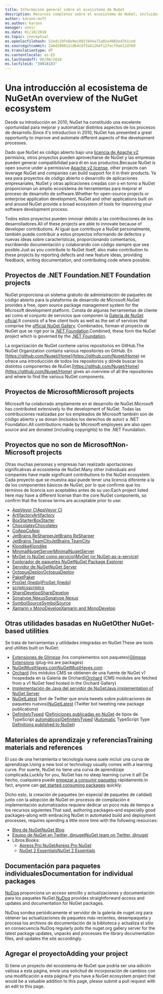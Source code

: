 ```yaml
---
title: Información general sobre el ecosistema de NuGet
description: Recursos completos sobre el ecosistema de NuGet, incluidos los orígenes de NuGet, proyectos de NuGet que no son de Microsoft, utilidades y materiales de aprendizaje.
author: karann-msft
ms.author: karann
manager: unnir
ms.date: 01/18/2018
ms.topic: conceptual
ms.openlocfilehash: 52edc29fe8e9ec8927844a71a01e4983e47b1ce0
ms.sourcegitcommit: 2a6d200012cdb4cbf5ab1264f12fecf9ae12d769
ms.translationtype: HT
ms.contentlocale: es-ES
ms.lasthandoff: 06/06/2018
ms.locfileid: "34818183"
---
```

# <a name="an-overview-of-the-nuget-ecosystem"></a><span data-ttu-id="f127a-103">Una introducción al ecosistema de NuGet</span><span class="sxs-lookup"><span data-stu-id="f127a-103">An overview of the NuGet ecosystem</span></span>

<span data-ttu-id="f127a-104">Desde su introducción en 2010, NuGet ha constituido una excelente oportunidad para mejorar y automatizar distintos aspectos de los procesos de desarrollo.</span><span class="sxs-lookup"><span data-stu-id="f127a-104">Since it's introduction in 2010, NuGet has presented a great opportunity to improve and automate different aspects of the development processes.</span></span>

<span data-ttu-id="f127a-105">Dado que NuGet es código abierto bajo una [licencia de Apache v2](http://choosealicense.com/licenses/apache/) permisiva, otros proyectos pueden aprovecharse de NuGet y las empresas pueden generar compatibilidad para él en sus productos.</span><span class="sxs-lookup"><span data-stu-id="f127a-105">Because NuGet is open source under a permissive [Apache v2 license](http://choosealicense.com/licenses/apache/), other projects can leverage NuGet and companies can build support for it in their products.</span></span> <span data-ttu-id="f127a-106">Ya sea para proyectos de código abierto o desarrollo de aplicaciones empresariales, NuGet y otras aplicaciones creadas con o en torno a NuGet proporcionan un amplio ecosistema de herramientas para mejorar el proceso de desarrollo de software.</span><span class="sxs-lookup"><span data-stu-id="f127a-106">Whether for open-source projects or enterprise application development, NuGet and other applications built on and around NuGet provide a broad ecosystem of tools for improving your software development process.</span></span>

<span data-ttu-id="f127a-107">Todos estos proyectos pueden innovar debido a las contribuciones de los desarrolladores.</span><span class="sxs-lookup"><span data-stu-id="f127a-107">All of these projects are able to innovate because of developer contributions.</span></span> <span data-ttu-id="f127a-108">Al igual que contribuye a NuGet personalmente, también puede contribuir a estos proyectos informando de defectos y nuevas ideas sobre características, proporcionando comentarios, escribiendo documentación y colaborando con código siempre que sea posible.</span><span class="sxs-lookup"><span data-stu-id="f127a-108">Just as you contribute to NuGet itself, also make contribution to these projects by reporting defects and new feature ideas, providing feedback, writing documentation, and contributing code where possible.</span></span>

## <a name="net-foundation-projects"></a><span data-ttu-id="f127a-109">Proyectos de .NET Foundation</span><span class="sxs-lookup"><span data-stu-id="f127a-109">.NET Foundation projects</span></span>

<span data-ttu-id="f127a-110">NuGet proporciona un sistema gratuito de administración de paquetes de código abierto para la plataforma de desarrollo de Microsoft.</span><span class="sxs-lookup"><span data-stu-id="f127a-110">NuGet provides a free, open source package management system for the Microsoft development platform.</span></span> <span data-ttu-id="f127a-111">Consta de algunas herramientas de cliente así como el conjunto de servicios que componen la [Galería de NuGet oficial](http://www.nuget.org).</span><span class="sxs-lookup"><span data-stu-id="f127a-111">It consists of a few client tools as well as the set of services that comprise the [official NuGet Gallery](http://www.nuget.org).</span></span> <span data-ttu-id="f127a-112">Combinados, forman el proyecto de NuGet que se rige por la [.NET Foundation](http://www.dotnetfoundation.org/).</span><span class="sxs-lookup"><span data-stu-id="f127a-112">Combined, these form the NuGet project which is governed by the [.NET Foundation](http://www.dotnetfoundation.org/).</span></span>

<span data-ttu-id="f127a-113">La organización de NuGet contiene varios repositorios en GitHub.</span><span class="sxs-lookup"><span data-stu-id="f127a-113">The NuGet Organization contains various repositories on GitHub.</span></span> <span data-ttu-id="f127a-114">En [https://github.com/Nuget/Home](https://github.com/Nuget/Home) se ofrece una introducción de todos los repositorios y dónde buscar los distintos componentes de NuGet.</span><span class="sxs-lookup"><span data-stu-id="f127a-114">[https://github.com/Nuget/Home](https://github.com/Nuget/Home) gives an overview of all the repositories and where to find the various NuGet components.</span></span>

## <a name="microsoft-projects"></a><span data-ttu-id="f127a-115">Proyectos de Microsoft</span><span class="sxs-lookup"><span data-stu-id="f127a-115">Microsoft projects</span></span>

<span data-ttu-id="f127a-116">Microsoft ha colaborado ampliamente en el desarrollo de NuGet.</span><span class="sxs-lookup"><span data-stu-id="f127a-116">Microsoft has contributed extensively to the development of NuGet.</span></span> <span data-ttu-id="f127a-117">Todas las contribuciones realizadas por los empleados de Microsoft también son de código abierto y se donan (incluidos los derechos de autor) a .NET Foundation.</span><span class="sxs-lookup"><span data-stu-id="f127a-117">All contributions made by Microsoft employees are also open source and are donated (including copyrights) to the .NET Foundation.</span></span>

## <a name="non-microsoft-projects"></a><span data-ttu-id="f127a-118">Proyectos que no son de Microsoft</span><span class="sxs-lookup"><span data-stu-id="f127a-118">Non-Microsoft projects</span></span>

<span data-ttu-id="f127a-119">Otras muchas personas y empresas han realizado aportaciones significativas al ecosistema de NuGet.</span><span class="sxs-lookup"><span data-stu-id="f127a-119">Many other individuals and companies have made significant contributions to the NuGet ecosystem.</span></span> <span data-ttu-id="f127a-120">Cada proyecto que se muestra aquí puede tener una licencia diferente a la de los componentes básicos de NuGet, por lo que confirme que los términos de licencia son aceptables antes de su uso:</span><span class="sxs-lookup"><span data-stu-id="f127a-120">Each project listed here may have a different license than the core NuGet components, so confirm that the license terms are acceptable prior to use:</span></span>

- [<span data-ttu-id="f127a-121">AppVeyor CI</span><span class="sxs-lookup"><span data-stu-id="f127a-121">AppVeyor CI</span></span>](https://www.appveyor.com/)
- [<span data-ttu-id="f127a-122">Artifactory</span><span class="sxs-lookup"><span data-stu-id="f127a-122">Artifactory</span></span>](https://www.jfrog.com/artifactory/)
- [<span data-ttu-id="f127a-123">BoxStarter</span><span class="sxs-lookup"><span data-stu-id="f127a-123">BoxStarter</span></span>](http://boxstarter.org/)
- [<span data-ttu-id="f127a-124">Chocolatey</span><span class="sxs-lookup"><span data-stu-id="f127a-124">Chocolatey</span></span>](https://chocolatey.org/)
- [<span data-ttu-id="f127a-125">CoApp</span><span class="sxs-lookup"><span data-stu-id="f127a-125">CoApp</span></span>](http://coapp.org/)
- [<span data-ttu-id="f127a-126">JetBrains ReSharper</span><span class="sxs-lookup"><span data-stu-id="f127a-126">JetBrains ReSharper</span></span>](https://resharper-plugins.jetbrains.com/)
- [<span data-ttu-id="f127a-127">JetBrains TeamCity</span><span class="sxs-lookup"><span data-stu-id="f127a-127">JetBrains TeamCity</span></span>](https://www.jetbrains.com/teamcity/)
- [<span data-ttu-id="f127a-128">Klondike</span><span class="sxs-lookup"><span data-stu-id="f127a-128">Klondike</span></span>](https://github.com/themotleyfool/Klondike)
- [<span data-ttu-id="f127a-129">MinimalNugetServer</span><span class="sxs-lookup"><span data-stu-id="f127a-129">MinimalNugetServer</span></span>](https://github.com/TanukiSharp/MinimalNugetServer)
- [<span data-ttu-id="f127a-130">MyGet (o NuGet como servicio)</span><span class="sxs-lookup"><span data-stu-id="f127a-130">MyGet (or NuGet-as-a-service)</span></span>](http://www.myget.org/)
- [<span data-ttu-id="f127a-131">Explorador de paquetes NuGet</span><span class="sxs-lookup"><span data-stu-id="f127a-131">NuGet Package Explorer</span></span>](https://github.com/NuGetPackageExplorer/NuGetPackageExplorer)
- [<span data-ttu-id="f127a-132">Servidor de NuGet</span><span class="sxs-lookup"><span data-stu-id="f127a-132">NuGet Server</span></span>](http://nugetserver.net/)
- [<span data-ttu-id="f127a-133">OctopusDeploy</span><span class="sxs-lookup"><span data-stu-id="f127a-133">OctopusDeploy</span></span>](https://octopus.com/)
- [<span data-ttu-id="f127a-134">Paket</span><span class="sxs-lookup"><span data-stu-id="f127a-134">Paket</span></span>](https://fsprojects.github.io/Paket/)
- [<span data-ttu-id="f127a-135">ProGet (Inedo)</span><span class="sxs-lookup"><span data-stu-id="f127a-135">ProGet (Inedo)</span></span>](http://inedo.com/proget)
- [<span data-ttu-id="f127a-136">scriptcs</span><span class="sxs-lookup"><span data-stu-id="f127a-136">scriptcs</span></span>](http://scriptcs.net/)
- [<span data-ttu-id="f127a-137">SharpDevelop</span><span class="sxs-lookup"><span data-stu-id="f127a-137">SharpDevelop</span></span>](http://community.sharpdevelop.net/blogs/mattward/archive/2011/01/23/NuGetSupportInSharpDevelop.aspx)
- [<span data-ttu-id="f127a-138">Sonatype Nexus</span><span class="sxs-lookup"><span data-stu-id="f127a-138">Sonatype Nexus</span></span>](http://www.sonatype.com/nexus-repository-sonatype)
- [<span data-ttu-id="f127a-139">SymbolSource</span><span class="sxs-lookup"><span data-stu-id="f127a-139">SymbolSource</span></span>](http://www.symbolsource.org/Public)
- [<span data-ttu-id="f127a-140">Xamarin y MonoDevelop</span><span class="sxs-lookup"><span data-stu-id="f127a-140">Xamarin and MonoDevelop</span></span>](https://github.com/mrward/monodevelop-nuget-addin)

## <a name="other-nuget-based-utilities"></a><span data-ttu-id="f127a-141">Otras utilidades basadas en NuGet</span><span class="sxs-lookup"><span data-stu-id="f127a-141">Other NuGet-based utilities</span></span>

<span data-ttu-id="f127a-142">Se trata de herramientas y utilidades integradas en NuGet:</span><span class="sxs-lookup"><span data-stu-id="f127a-142">These are tools and utilities built on NuGet:</span></span>

- <span data-ttu-id="f127a-143">[Extensiones de Glimpse](http://getglimpse.com/Packages) (los complementos son paquetes)</span><span class="sxs-lookup"><span data-stu-id="f127a-143">[Glimpse Extensions](http://getglimpse.com/Packages) (plug-ins are packages)</span></span>
- [<span data-ttu-id="f127a-144">NuGetMustHaves.com</span><span class="sxs-lookup"><span data-stu-id="f127a-144">NuGetMustHaves.com</span></span>](http://nugetmusthaves.com/)
- <span data-ttu-id="f127a-145">[Orchard](http://www.orchardproject.net/) (los módulos CMS se obtienen de una fuente de NuGet v1 hospedada en la Galería de Orchard)</span><span class="sxs-lookup"><span data-stu-id="f127a-145">[Orchard](http://www.orchardproject.net/) (CMS modules are fetched from a v1 NuGet feed hosted in the Orchard Gallery)</span></span>
- [<span data-ttu-id="f127a-146">Implementación de Java del servidor de NuGet</span><span class="sxs-lookup"><span data-stu-id="f127a-146">Java implementation of NuGet Server</span></span>](http://jonnyzzz.com/blog/2012/03/07/nuget-server-in-pure-java/)
- <span data-ttu-id="f127a-147">[NuGetLatest](https://twitter.com/NuGetLatest) (bot de Twitter que envía tweets sobre publicaciones de paquetes nuevos)</span><span class="sxs-lookup"><span data-stu-id="f127a-147">[NuGetLatest](https://twitter.com/NuGetLatest) (Twitter bot tweeting new package publications)</span></span>
- <span data-ttu-id="f127a-148">[DefinitelyTyped](http://definitelytyped.org/) ([Definiciones publicadas en NuGet](http://www.nuget.org/packages?q=DefinitelyTyped) de tipos de TypeScript [automáticos](https://github.com/DefinitelyTyped/NugetAutomation/))</span><span class="sxs-lookup"><span data-stu-id="f127a-148">[DefinitelyTyped](http://definitelytyped.org/) ([Automatic](https://github.com/DefinitelyTyped/NugetAutomation/) TypeScript Type [Definitions published to NuGet](http://www.nuget.org/packages?q=DefinitelyTyped))</span></span>

## <a name="training-materials-and-references"></a><span data-ttu-id="f127a-149">Materiales de aprendizaje y referencias</span><span class="sxs-lookup"><span data-stu-id="f127a-149">Training materials and references</span></span>

<span data-ttu-id="f127a-150">El uso de una herramienta o tecnología nueva suele incluir una curva de aprendizaje.</span><span class="sxs-lookup"><span data-stu-id="f127a-150">Using a new tool or technology usually comes with a learning curve.</span></span> <span data-ttu-id="f127a-151">Por suerte, NuGet no tiene una curva de aprendizaje complicada.</span><span class="sxs-lookup"><span data-stu-id="f127a-151">Luckily for you, NuGet has no steep learning curve it all!</span></span> <span data-ttu-id="f127a-152">De hecho, cualquiera puede [empezar a consumir paquetes](../quickstart/use-a-package.md) rápidamente.</span><span class="sxs-lookup"><span data-stu-id="f127a-152">In fact, anyone can [get started consuming packages](../quickstart/use-a-package.md) quickly.</span></span>

<span data-ttu-id="f127a-153">Dicho esto, la creación de paquetes (en especial de paquetes de calidad) junto con la adopción de NuGet en procesos de compilación e implementación automatizados requiere dedicar un poco más de tiempo a los recursos siguientes:</span><span class="sxs-lookup"><span data-stu-id="f127a-153">That said, authoring packages–and especially good packages–along with  embracing NuGet in automated build and deployment processes, requires spending a little more time with the following resources:</span></span>

- [<span data-ttu-id="f127a-154">Blog de NuGet</span><span class="sxs-lookup"><span data-stu-id="f127a-154">NuGet Blog</span></span>](http://blog.nuget.org/)
- [<span data-ttu-id="f127a-155">Equipo de NuGet en Twitter, @nuget</span><span class="sxs-lookup"><span data-stu-id="f127a-155">NuGet team on Twitter, @nuget</span></span>](http://twitter.com/nuget)
- <span data-ttu-id="f127a-156">Libros:</span><span class="sxs-lookup"><span data-stu-id="f127a-156">Books:</span></span>
  - [<span data-ttu-id="f127a-157">Apress Pro NuGet</span><span class="sxs-lookup"><span data-stu-id="f127a-157">Apress Pro NuGet</span></span>](http://bit.ly/ProNuGet)
  - [<span data-ttu-id="f127a-158">NuGet 2 Essentials</span><span class="sxs-lookup"><span data-stu-id="f127a-158">NuGet 2 Essentials</span></span>](http://www.amazon.com/NuGet-2-Essentials-Damir-Arh-ebook/dp/B00GTQD5M4)

## <a name="documentation-for-individual-packages"></a><span data-ttu-id="f127a-159">Documentación para paquetes individuales</span><span class="sxs-lookup"><span data-stu-id="f127a-159">Documentation for individual packages</span></span>

<span data-ttu-id="f127a-160">[NuDoq](http://nudoq.org) proporciona un acceso sencillo y actualizaciones y documentación para los paquetes NuGet.</span><span class="sxs-lookup"><span data-stu-id="f127a-160">[NuDoq](http://nudoq.org) provides straightforward access and updates and documentation for NuGet packages.</span></span>

<span data-ttu-id="f127a-161">NuDoq sondea periódicamente el servidor de la galería de nuget.org para obtener las actualizaciones de paquetes más recientes, desempaqueta y procesa los archivos de documentación de la biblioteca y actualiza el sitio en consecuencia.</span><span class="sxs-lookup"><span data-stu-id="f127a-161">NuDoq regularly polls the nuget.org gallery server for the latest package updates, unpacks and processes the library documentation files, and updates the site accordingly.</span></span>

## <a name="adding-your-project"></a><span data-ttu-id="f127a-162">Agregar el proyecto</span><span class="sxs-lookup"><span data-stu-id="f127a-162">Adding your project</span></span>

<span data-ttu-id="f127a-163">Si tiene un proyecto del ecosistema de NuGet que podría ser una adición valiosa a esta página, envíe una solicitud de incorporación de cambios con una modificación a esta página.</span><span class="sxs-lookup"><span data-stu-id="f127a-163">If you have a NuGet ecosystem project that would be a valuable addition to this page, please  submit a pull request with an edit to this page.</span></span>
